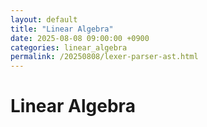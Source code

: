 ```yaml
---
layout: default
title: "Linear Algebra"
date: 2025-08-08 09:00:00 +0900
categories: linear_algebra
permalink: /20250808/lexer-parser-ast.html
---
```


# Linear Algebra

##
